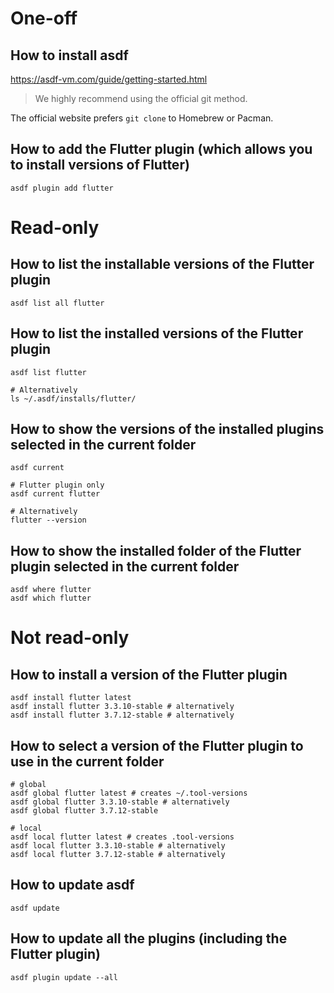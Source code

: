 # One-off
## How to install asdf
https://asdf-vm.com/guide/getting-started.html

> We highly recommend using the official git method.

The official website prefers `git clone` to Homebrew or Pacman.

## How to add the Flutter plugin (which allows you to install versions of Flutter)
```shell
asdf plugin add flutter
```

# Read-only
## How to list the installable versions of the Flutter plugin
```shell
asdf list all flutter
```

## How to list the installed versions of the Flutter plugin
```shell
asdf list flutter

# Alternatively
ls ~/.asdf/installs/flutter/
```

## How to show the versions of the installed plugins selected in the current folder
```shell
asdf current

# Flutter plugin only
asdf current flutter

# Alternatively
flutter --version
```

## How to show the installed folder of the Flutter plugin selected in the current folder
```shell
asdf where flutter
asdf which flutter
```

# Not read-only
## How to install a version of the Flutter plugin
```shell
asdf install flutter latest
asdf install flutter 3.3.10-stable # alternatively
asdf install flutter 3.7.12-stable # alternatively
```

## How to select a version of the Flutter plugin to use in the current folder
```shell
# global
asdf global flutter latest # creates ~/.tool-versions
asdf global flutter 3.3.10-stable # alternatively
asdf global flutter 3.7.12-stable

# local
asdf local flutter latest # creates .tool-versions
asdf local flutter 3.3.10-stable # alternatively
asdf local flutter 3.7.12-stable # alternatively
```

## How to update asdf
```shell
asdf update
```

## How to update all the plugins (including the Flutter plugin)
```shell
asdf plugin update --all
```
